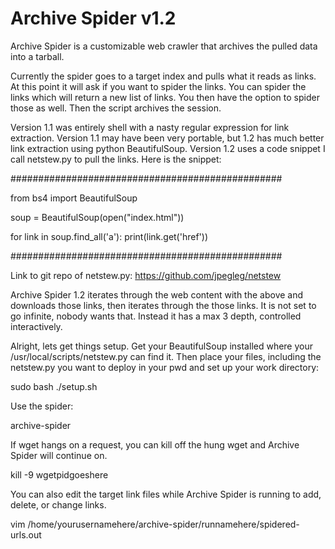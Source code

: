 # Archive Spider v1.2 

Archive Spider is a customizable web crawler that
archives the pulled data into a tarball.

Currently the spider goes to a target index and
pulls what it reads as links. At this point it
will ask if you want to spider the links. You can
spider the links which will return a new list of links.
You then have the option to spider those as well. 
Then the script archives the session.

Version 1.1 was entirely shell with a nasty regular expression for link extraction. Version 1.1 may have been very portable, but 1.2 has much better link extraction using python BeautifulSoup. Version 1.2 uses a code snippet I call netstew.py to pull the links. Here is the snippet:

#################################################

from bs4 import BeautifulSoup

soup = BeautifulSoup(open("index.html"))

for link in soup.find_all('a'):
    print(link.get('href'))

#################################################

Link to git repo of netstew.py:
https://github.com/jpegleg/netstew

Archive Spider 1.2 iterates through the web content with the above and downloads those links, then iterates through the those links. It is not set to go infinite, nobody wants that. Instead it has a max 3 depth, controlled interactively.

Alright, lets get things setup. Get your BeautifulSoup installed where your /usr/local/scripts/netstew.py can find it.
Then place your files, including the netstew.py you want to deploy in your pwd and set up your work directory:

sudo bash ./setup.sh

Use the spider:

archive-spider

If wget hangs on a request, you can kill off the hung wget and Archive Spider
will continue on. 

kill -9 wgetpidgoeshere

You can also edit the target link files while Archive Spider is running to 
add, delete, or change links.

vim /home/yourusernamehere/archive-spider/runnamehere/spidered-urls.out
